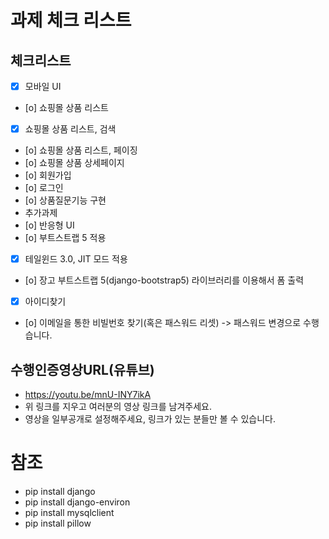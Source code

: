 # 과제 체크 리스트

## 체크리스트

- [x] 모바일 UI
- [o] 쇼핑몰 상품 리스트
- [x] 쇼핑몰 상품 리스트, 검색
- [o] 쇼핑몰 상품 리스트, 페이징
- [o] 쇼핑몰 상품 상세페이지
- [o] 회원가입
- [o] 로그인
- [o] 상품질문기능 구현
-  추가과제
- [o] 반응형 UI
- [o] 부트스트랩 5 적용
- [x] 테일윈드 3.0, JIT 모드 적용
- [o] 장고 부트스트랩 5(django-bootstrap5) 라이브러리를 이용해서 폼 출력
- [x] 아이디찾기
- [o] 이메일을 통한 비빌번호 찾기(혹은 패스워드 리셋) -> 패스워드 변경으로 수행습니다.

## 수행인증영상URL(유튜브)

- https://youtu.be/mnU-INY7ikA
- 위 링크를 지우고 여러분의 영상 링크를 남겨주세요.
- 영상을 일부공개로 설정해주세요, 링크가 있는 분들만 볼 수 있습니다.

# 참조
- pip install django
- pip install django-environ 
- pip install mysqlclient
- pip install pillow

